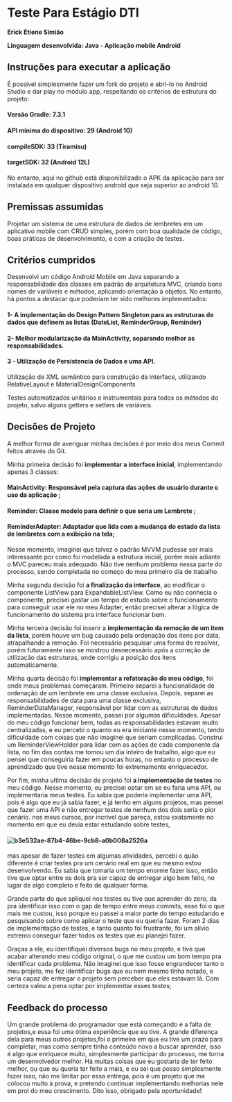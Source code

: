 # Teste Para Estágio DTI

**Erick Etiene Simião**

**Linguagem desenvolvida: Java - Aplicação mobile Android**

## Instruções para executar a aplicação
É possível simplesmente fazer um fork do projeto e abrí-lo no Android Studio e dar play no módulo app, respeitando os critérios de estrutura do projeto:
#### Versão Gradle: 7.3.1
#### API minima do dispositivo: 29 (Android 10)
#### compileSDK: 33 (Tiramisu)
#### targetSDK: 32 (Android 12L)
No entanto, aqui no github está disponibilizado o APK da aplicação para ser instalada em qualquer dispositivo android que seja superior ao android 10.

## Premissas assumidas
Projetar um sistema de uma estrutura de dados de lembretes em um aplicativo mobile com CRUD simples, 
porém com boa qualidade de código, boas práticas de desenvolvimento, e com a criação de testes.

## Critérios cumpridos
Desenvolvi um código Android Mobile em Java separando a responsabilidade das classes em padrão de arquitetura MVC, criando
bons nomes de variáveis e métodos, aplicando orientação à objetos.
No entanto, há pontos a destacar que poderiam ter sido melhores implementados:
#### 1- A implementação do Design Pattern Singleton para as estruturas de dados que definem as listas (DateList, ReminderGroup, Reminder)
#### 2- Melhor modularização da MainActivity, separando melhor as responsabilidades.
#### 3 - Utilização de Persistencia de Dados e uma API.
Utilização de XML semântico para construção da interface, utilizando RelativeLayout e MaterialDesignComponents

Testes automatizados unitários e instrumentais para todos os métodos do projeto, salvo alguns getters e setters de variáveis.


## Decisões de Projeto
A melhor forma de averiguar minhas decisões é por meio dos meus Commit feitos através do Git.

Minha primeira decisão foi **implementar a interface inicial**, 
implementando apenas 3 classes:
#### MainActivity: Responsável pela captura das ações do usuário durante o uso da aplicação ;
#### Reminder: Classe modelo para definir o que seria um Lembrete ;
#### ReminderAdapter: Adaptador que lida com a mudança do estado da lista de lembretes com a exibição na tela;
Nesse momento, imaginei que talvez o padrão MVVM pudesse ser mais interessante por como foi modelada a estrutura inicial, porém mais adiante o MVC pareceu mais adequado.
Não tive nenhum problema nessa parte do processo, sendo completada no começo do meu primeiro dia de trabalho.

Minha segunda decisão foi **a finalização da interface**, 
ao modificar o componente ListView para ExpandableListView.
Como eu não conhecia o componente, precisei gastar um tempo de estudo sobre o funcionamento para conseguir usar ele no meu Adapter, então precisei alterar a lógica de funcionamento do sistema pra interface funcionar bem.

Minha terceira decisão foi inserir a **implementação da remoção de um item da lista**, 
porém houve um bug causado pela ordenação dos itens por data, atrapalhando a remoção.
Foi necessário pesquisar uma forma de resolver, porém futuramente isso se mostrou desnecessário após a correção de utilização das estruturas, onde corrigiu a posição dos itens automaticamente.


Minha quarta decisão foi **implementar a refatoração do meu código**, foi onde meus problemas começaram.
Primeiro separei a funcionalidade de ordenação de um lembrete em uma classe exclusíva.
Depois, separei as responsabilidades de data para uma classe exclusiva, ReminderDataManager, responsável por lidar com as estruturas de dados implementadas.
Nesse momento, passei por algumas dificuldades. Apesar do meu código funcionar bem, todas as responsabilidades estavam muito centralizadas, 
e eu percebi o quanto eu era iniciante nesse momento, tendo dificuldade com coisas que não imaginei que seriam complicadas.
Construi um ReminderViewHolder para lidar com as ações de cada componente da lista, no fim das contas me tomou um dia inteiro de trabalho, 
algo que eu pensei que conseguiria fazer em poucas horas, no entanto o processo de aprendizado que tive nesse momento foi extremamente enriquecedor.

Por fim, minha ultima decisão de projeto foi **a implementação de testes** no meu código.
Nesse momento, eu precisei optar em se eu faria uma API, ou implementaria meus testes.
Eu sabia que poderia implementar uma API, pois é algo que eu já sabia fazer, e já tenho em alguns projetos, mas pensei que fazer uma API e não entregar testes de nenhum dos dois seria o pior cenário.
nos meus cursos, por incrível que pareça, estou exatamente no momento em que eu devia estar estudando sobre testes,
#### ![b3e532ae-87b4-46be-9cb8-a0b008a2526a](https://github.com/lamenkazu/ReminderDTITesteEstagio/assets/23318318/e63280c0-522b-4844-9d7f-eec998a47497)
mas apesar de fazer testes em algumas atividades, percebi o quão diferente é criar testes pra um cenário real em que eu mesmo estou desenvolvendo. Eu sabia que tomaria um tempo enorme fazer isso, 
então tive que optar entre os dois pra ser capaz de entregar algo bem feito, no lugar de algo completo e feito de qualquer forma.

Grande parte do que apliquei nos testes eu tive que aprender do zero, da pra identificar isso com o gap de tempo entre meus commits, esse foi o que mais me custou, 
isso porque eu passei a maior parte do tempo estudando e pesquisando sobre como aplicar o teste que eu queria fazer. Foram 2 dias de implementação de testes,
e tanto quanto foi frustrante, foi um alívio extremo conseguir fazer todos os testes que eu planejei fazer.

Graças a ele, eu identifiquei diversos bugs no meu projeto, e tive que acabar alterando meu código original, o que me custou um bom tempo pra identificar cada problema.
Não imaginei que isso fosse engrandecer tanto o meu projeto, me fez identificar bugs que eu nem mesmo tinha notado, e seria capaz de entregar o projeto sem perceber que eles estavam lá.
Com certeza valeu a pena optar por implementar esses testes;


## Feedback do processo
Um grande problema do programador que está começando é a falta de projetos,e essa foi uma ótima experiência que eu tive. 
A grande diferença dela para meus outros projetos,foi o primeiro em que eu tive um prazo para completar, 
mas como sempre tinha conteúdo novo a buscar aprender, isso é algo que enriquece muito, simplesmente participar do processo, me torna um desenvolvedor melhor.
Há muitas coisas que eu gostaria de ter feito melhor, ou que eu queria ter feito a mais, e eu sei que posso simplesmente fazer isso, 
não me limitar por essa entrega, pois é um projeto que me colocou muito à prova, e pretendo continuar implementando melhorias nele em prol do meu crescimento.
Dito isso, obrigado pela oportunidade!
